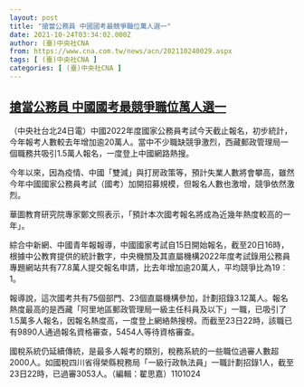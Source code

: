```yaml
---
layout: post
title: "搶當公務員 中國國考最競爭職位萬人選一"
date: 2021-10-24T03:34:02.000Z
author: (臺)中央社CNA
from: https://www.cna.com.tw/news/acn/202110240029.aspx
tags: [ (臺)中央社CNA ]
categories: [ (臺)中央社CNA ]
---
```

<!--1635046442000-->
[搶當公務員 中國國考最競爭職位萬人選一](https://www.cna.com.tw/news/acn/202110240029.aspx)
------

<div>
<div></div><div><p>（中央社台北24日電）中國2022年度國家公務員考試今天截止報名，初步統計，今年報考人數較去年增加逾20萬人。當中不少職缺競爭激烈，西藏郵政管理局一個職務共吸引1.5萬人報名，一度登上中國網路熱搜。</p><p>今年以來，因為疫情、中國「雙減」與打房政策等，預計失業人數將會攀高，雖然今年中國國家公務員考試（國考）加開招募規模，但報名人數也激增，競爭依然激烈。</p><p>華圖教育研究院專家鄭文照表示，「預計本次國考報名將成為近幾年熱度較高的一年」。</p><p>綜合中新網、中國青年報報導，中國國家考試自15日開始報名，截至20日16時，根據中公教育提供的統計數字，中央機關及其直屬機構2022年度考試錄用公務員專題網站共有77.8萬人提交報名申請，比去年增加逾20萬人，平均競爭比為19︰1。</p><p>報導說，這次國考共有75個部門、23個直屬機構參加，計劃招錄3.12萬人。報名熱度最高的是西藏「阿里地區郵政管理局一級主任科員及以下」一職，已吸引了1.5萬多人報名，因報名熱度高，一度登上網絡熱搜榜。而截至23日22時，該職已有9890人通過報名資格審查，5454人等待資格審查。</p><p>國稅系統仍延續傳統，是最多人報考的類別，稅務系統的一些職位過審人數超2000人。如國稅四川省得榮縣稅務局「一級行政執法員」一職計劃招錄1人，截至23日22時，已過審3053人。（編輯：翟思嘉）1101024</p></div>
</div>
